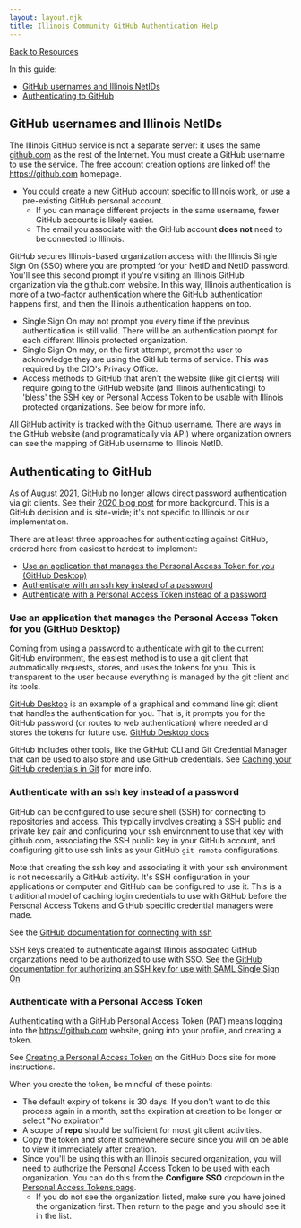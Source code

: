 ```yaml
---
layout: layout.njk
title: Illinois Community GitHub Authentication Help
---
```

[Back to Resources](..)

In this guide:
* [GitHub usernames and Illinois NetIDs](#github-usernames-and-illinois-netids)
* [Authenticating to GitHub](#authenticating-to-github)

## GitHub usernames and Illinois NetIDs

The Illinois GitHub service is not a separate server: it uses the same [github.com](https://github.com) as the rest of the Internet. You must create a GitHub username to use the service. The free account creation options are linked off the https://github.com homepage.
* You could create a new GitHub account specific to Illinois work, or use a pre-existing GitHub personal account.
    * If you can manage different projects in the same username, fewer GitHub accounts is likely easier.
    * The email you associate with the GitHub account **does not** need to be connected to Illinois.

GitHub secures Illinois-based organization access with the Illinois Single Sign On (SSO) where you are prompted for your NetID and NetID password. You'll see this second prompt if you're visiting an Illinois GitHub organization via the github.com website. In this way, Illinois authentication is more of a [two-factor authentication](https://authy.com/what-is-2fa/) where the GitHub authentication happens first, and then the Illinois authentication happens on top.
* Single Sign On may not prompt you every time if the previous authentication is still valid. There will be an authentication prompt for each different Illinois protected organization.
* Single Sign On may, on the first attempt, prompt the user to acknowledge they are using the GitHub terms of service. This was required by the CIO's Privacy Office.
* Access methods to GitHub that aren't the website (like git clients) will require going to the GitHub website (and Illinois authenticating) to 'bless' the SSH key or Personal Access Token to be usable with Illinois protected organizations. See below for more info.

All GitHub activity is tracked with the Github username. There are ways in the GitHub website (and programatically via API) where organization owners can see the mapping of GitHub username to Illinois NetID.




## Authenticating to GitHub

As of August 2021, GitHub no longer allows direct password authentication via git clients. See their
[2020 blog post](https://github.blog/2020-12-15-token-authentication-requirements-for-git-operations/)
for more background. This is a GitHub decision and is site-wide; it's not specific to Illinois or our
implementation.

There are at least three approaches for authenticating against GitHub, ordered here from easiest to hardest to implement:

- [Use an application that manages the Personal Access Token for you (GitHub Desktop)](#apps)
- [Authenticate with an ssh key instead of a password](#ssh)
- [Authenticate with a Personal Access Token instead of a password](#token)

<h3 id="apps">Use an application that manages the Personal Access Token for you (GitHub Desktop)</h3>

Coming from using a password to authenticate with git to the current GitHub environment, the easiest method is to use a git client that automatically requests, stores, and uses the tokens for you. This is transparent to the user because everything is managed by the git client and its tools.

[GitHub Desktop](https://desktop.github.com) is an example of a graphical and command line git client that handles the authentication for you. That is, it prompts you for the GitHub password (or routes to web authentication) where needed and stores the tokens for future use. [GitHub Desktop docs](https://docs.github.com/en/desktop)

GitHub includes other tools, like the GitHub CLI and Git Credential Manager that can be used to also store and use GitHub credentials. See [Caching your GitHub credentials in Git](https://docs.github.com/en/get-started/getting-started-with-git/caching-your-github-credentials-in-git) for more info.

<h3 id="ssh">Authenticate with an ssh key instead of a password</h3>

GitHub can be configured to use secure shell (SSH) for connecting to repositories and access. This typically involves creating a SSH public and private key pair and configuring your ssh environment to use that key with github.com, associating the SSH public key in your GitHub account, and configuring git to use ssh links as your GitHub `git remote` configurations.

Note that creating the ssh key and associating it with your ssh environment is not necessarily a GitHub activity. It's SSH configuration in your applications or computer and GitHub can be configured to use it. This is a traditional model of caching login credentials to use with GitHub before the Personal Access Tokens and GitHub specific credential managers were made.

See the [GitHub documentation for connecting with ssh](https://docs.github.com/en/authentication/connecting-to-github-with-ssh/about-ssh)

SSH keys created to authenticate against Illinois associated GitHub organzations need to be authorized to use with SSO. See the [GitHub documentation for authorizing an SSH key for use with SAML Single Sign On](
https://docs.github.com/en/enterprise-cloud@latest/authentication/authenticating-with-saml-single-sign-on/authorizing-an-ssh-key-for-use-with-saml-single-sign-on)

<h3 id="token">Authenticate with a Personal Access Token</h3>

Authenticating with a GitHub Personal Access Token (PAT) means logging into the https://github.com website, going into your profile, and creating a token.

See [Creating a Personal Access Token](https://docs.github.com/en/authentication/keeping-your-account-and-data-secure/creating-a-personal-access-token) on the GitHub Docs site for more instructions.

When you create the token, be mindful of these points:
- The default expiry of tokens is 30 days. If you don't want to do this process again in a month, set the expiration at creation to be longer or select "No expiration"
- A scope of **repo** should be sufficient for most git client activities.
- Copy the token and store it somewhere secure since you will on be able to view it immediately after creation.
- Since you'll be using this with an Illinois secured organization, you will need to authorize the Personal Access Token to be used with each organization. You can do this from the **Configure SSO** dropdown in the [Personal Access Tokens page](https://github.com/settings/tokens).
    - If you do not see the organization listed, make sure you have joined the organization first. Then return to the page and you should see it in the list.
